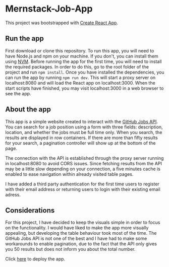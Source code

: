 # Mernstack-Job-App

This project was bootstrapped with [Create React App](https://github.com/facebook/create-react-app).

## Run the app

First download or clone this repository. To run this app, you will need to have Node.js and npm on your machine. If you don't, you can install them using [NVM](https://github.com/nvm-sh/nvm).
Before running the app for the first time, you will need to install the required packages. In order to do this, go to the root folder of the project and run `npm install`.
Once you have installed the dependencies, you can run the app by running `npm run dev`. This will start a proxy server on localhost:8080 and will load the React app on localhost:3000.
When the start scripts have finished, you may visit localhost:3000 in a web browser to see the app.

## About the app

This app is a simple website created to interact with the [GitHub Jobs API](https://jobs.github.com/api). You can search for a job position using a form with three fields: description, location, and whether the jobs must be full time only. When you search, the results are displayed in row containers. If there are more than fifty results for your search, a pagination controller will show up at the bottom of the page.

The connection with the API is established through the proxy server running in localhost:8080 to avoid CORS issues. Since fetching results from the API may be a little slow depending on your connection, a five minutes cache is enabled to ease navigation within already visited table pages.

I have added a third party authentication for the first time users to register with their email address or returning users to login with their existing email adress.

## Considerations

For this project, I have decided to keep the visuals simple in order to focus on the functionality. I would have liked to make the app more visually appealing, but developing the table behaviour took most of the time.
The GitHub Jobs API is not one of the best and I have had to make some workarounds to enable pagination, due to the fact that the API only gives you 50 results but does not inform you about the total number.

Click [here](https://mernstackjobapp.herokuapp.com/) to deploy the app.
